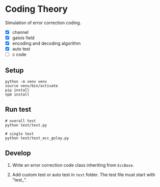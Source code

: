 # Coding Theory

Simulation of error correction coding.

- [x] channel
- [x] galois field
- [x] encoding and decoding algorithm 
- [x] auto test
- [ ] c code

## Setup

```shell
python -m venv venv
source venv/bin/activate
pip install
npm install
```

## Run test

```shell
# overall test
python test/test.py

# single test
python test/test_ecc_golay.py
```

## Develop

1. Write an error correction code class inheriting from `EccBase`.

2. Add custom test or auto test in `test` folder. The test file must start with "test_".